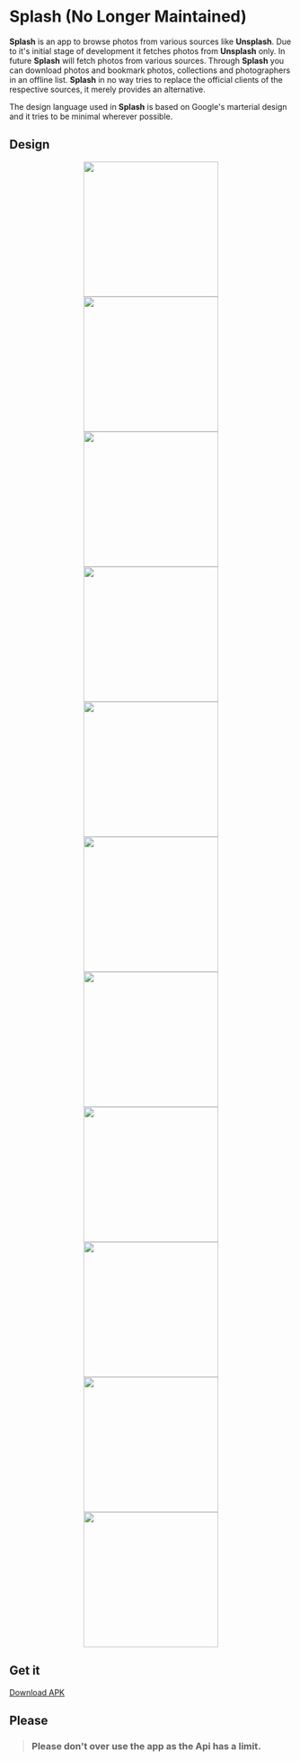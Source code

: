 # Splash (No Longer Maintained)
<b>Splash</b> is an app to browse photos from various sources like <b>Unsplash</b>. Due to it's initial stage of development it 
fetches photos from <b>Unsplash</b> only. In future <b>Splash</b> will fetch photos from various sources. Through <b>Splash</b> 
you can download photos and bookmark photos, collections and photographers in an offline list. <b>Splash</b> in no way tries to 
replace the official clients of the respective sources, it merely provides an alternative.

The design language used in <b>Splash</b> is based on Google's marterial design and it tries to be minimal wherever 
possible.

## Design

<div align="center">
<img width="240" src="https://amanshuraikwar.github.io/assets/splash/ss-home-1.jpg">
</div>

<div align="center">
<img width="240" src="https://amanshuraikwar.github.io/assets/splash/ss-home-2.jpg">
</div>

<div align="center">
<img width="240" src="https://amanshuraikwar.github.io/assets/splash/ss-photo-desc-1.jpg">
</div>

<div align="center">
<img width="240" src="https://amanshuraikwar.github.io/assets/splash/ss-collections-1.jpg">
</div>

<div align="center">
<img width="240" src="https://amanshuraikwar.github.io/assets/splash/ss-collection-desc-1.jpg">
</div>

<div align="center">
<img width="240" src="https://amanshuraikwar.github.io/assets/splash/ss-collection-desc-2.jpg">
</div>

<div align="center">
<img width="240" src="https://amanshuraikwar.github.io/assets/splash/ss-user-desc-1.jpg">
</div>

<div align="center">
<img width="240" src="https://amanshuraikwar.github.io/assets/splash/ss-user-desc-2.jpg">
</div>

<div align="center">
<img width="240" src="https://amanshuraikwar.github.io/assets/splash/ss-search-1.jpg">
</div>

<div align="center">
<img width="240" src="https://amanshuraikwar.github.io/assets/splash/ss-search-2.jpg">
</div>

<div align="center">
<img width="240" src="https://amanshuraikwar.github.io/assets/splash/ss-downloads.jpg">
</div>

## Get it
[Download APK](https://amanshuraikwar.github.io/assets/splash/splash-0.0.5.apk)

## Please
> ### Please don't over use the app as the Api has a limit.
